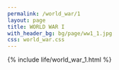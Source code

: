 ```yaml
---
permalink: /world_war/1  
layout: page    
title: WORLD WAR I      
with_header_bg: bg/page/ww1_1.jpg  
css: world_war.css
---
```

{% include life/world_war_1.html %}